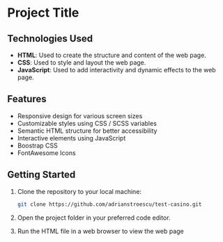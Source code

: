 # Project Title

## Technologies Used

- **HTML**: Used to create the structure and content of the web page.
- **CSS**: Used to style and layout the web page.
- **JavaScript**: Used to add interactivity and dynamic effects to the web page.

## Features

- Responsive design for various screen sizes
- Customizable styles using CSS / SCSS variables
- Semantic HTML structure for better accessibility
- Interactive elements using JavaScript
- Boostrap CSS
- FontAwesome Icons

## Getting Started

1. Clone the repository to your local machine:
   ```sh
   git clone https://github.com/adrianstroescu/test-casino.git
   
2. Open the project folder in your preferred code editor.

3. Run the HTML file in a web browser to view the web page